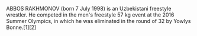 ABBOS RAKHMONOV (born 7 July 1998) is an Uzbekistani freestyle wrestler. He competed in the men's freestyle 57 kg event at the 2016 Summer Olympics, in which he was eliminated in the round of 32 by Yowlys Bonne.[1][2]

